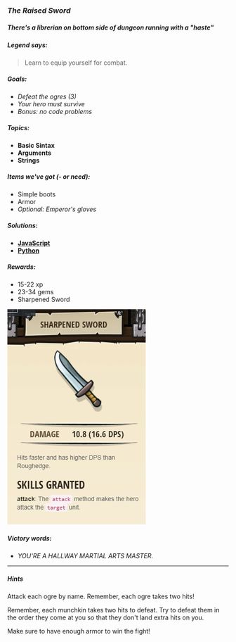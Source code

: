 ### _The Raised Sword_
##### There's a librerian on bottom side of dungeon running with a "haste"

##### _Legend says:_
> Learn to equip yourself for combat.

##### _Goals:_
+ _Defeat the ogres (3)_
+ _Your hero must survive_
+ _Bonus: no code problems_

##### _Topics:_
+ **Basic Sintax**
+ **Arguments**
+ **Strings**

##### _Items we've got (- or need):_
+ Simple boots
+ Armor
+ _Optional: Emperor's gloves_

##### _Solutions:_
+ **[JavaScript](theRaisedSword.js)**
+ **[Python](the_raised_sword.py)**

##### _Rewards:_
+ 15-22 xp
+ 23-34 gems
+ Sharpened Sword

![](img/sharpened_sword.jpg)

##### _Victory words:_
+ _YOU'RE A HALLWAY MARTIAL ARTS MASTER._

___

##### _Hints_

Attack each ogre by name. Remember, each ogre takes two hits!

Remember, each munchkin takes two hits to defeat.
Try to defeat them in the order they come at you so that they don't land extra hits on you. 

Make sure to have enough armor to win the fight!
